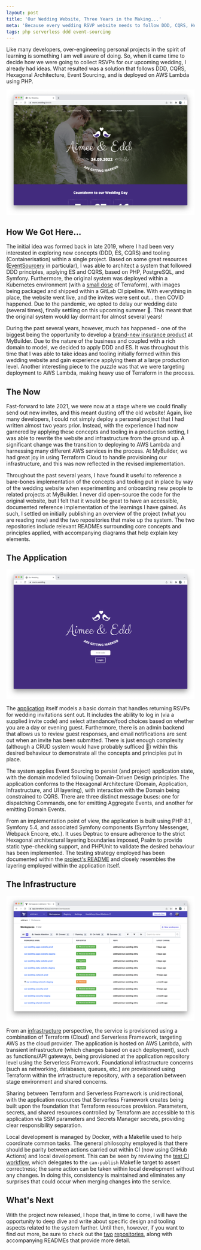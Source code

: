```yaml
---
layout: post
title: 'Our Wedding Website, Three Years in the Making...'
meta: 'Because every wedding RSVP website needs to follow DDD, CQRS, Hexagonal Architecture, Event Sourcing, and be deployed on AWS Lambda.'
tags: php serverless ddd event-sourcing
---
```


Like many developers, over-engineering personal projects in the spirit of learning is something I am well aware of doing.
So, when it came time to decide how we were going to collect RSVPs for our upcoming wedding, I already had ideas.
What resulted was a solution that follows DDD, CQRS, Hexagonal Architecture, Event Sourcing, and is deployed on AWS Lambda using PHP.

<!--more-->

<img src="/uploads/our-wedding-website-three-years-in-the-making/our-wedding-website-1.png" />

## How We Got Here...

The initial idea was formed back in late 2019, where I had been very interested in exploring new concepts (DDD, ES, CQRS) and tooling (Containerisation) within a single project.
Based on some great resources ([EventSourcery](https://eventsourcery.com/) in particular), I was able to architect a system that followed DDD principles, applying ES and CQRS, based on PHP, PostgreSQL, and Symfony.
Furthermore, the original system was deployed within a Kubernetes environment (with a [small dose](https://github.com/eddmann/aws-k8s-cluster-terraform) of Terraform), with images being packaged and shipped within a GitLab CI pipeline.
With everything in place, the website went live, and the invites were sent out... then COVID happened.
Due to the pandemic, we opted to delay our wedding date (several times), finally settling on this upcoming summer 🤞.
This meant that the original system would lay dormant for almost several years!

During the past several years, however, much has happened - one of the biggest being the opportunity to develop a [brand-new insurance product](https://mybuilder-plus.com/) at MyBuilder.
Due to the nature of the business and coupled with a rich domain to model, we decided to apply DDD and ES.
It was throughout this time that I was able to take ideas and tooling initially formed within this wedding website and gain experience applying them at a large production level.
Another interesting piece to the puzzle was that we were targeting deployment to AWS Lambda, making heavy use of Terraform in the process.

## The Now

Fast-forward to late 2021, we were now at a stage where we could finally send out new invites, and this meant dusting off the old website!
Again, like many developers, I could not simply deploy a personal project that I had written almost two years prior.
Instead, with the experience I had now garnered by applying these concepts and tooling in a production setting, I was able to rewrite the website and infrastructure from the ground up.
A significant change was the transition to deploying to AWS Lambda and harnessing many different AWS services in the process.
At MyBuilder, we had great joy in using Terraform Cloud to handle provisioning our infrastructure, and this was now reflected in the revised implementation.

Throughout the past several years, I have found it useful to reference a bare-bones implementation of the concepts and tooling put in place by way of the wedding website when experimenting and onboarding new people to related projects at MyBuilder.
I never did open-source the code for the original website, but I felt that it would be great to have an accessible, documented reference implementation of the learnings I have gained.
As such, I settled on initially publishing an overview of the project (what you are reading now) and the two repositories that make up the system.
The two repositories include relevant READMEs surrounding core concepts and principles applied, with accompanying diagrams that help explain key elements.

## The Application

<a href="https://github.com/eddmann/our-wedding-website"><img src="/uploads/our-wedding-website-three-years-in-the-making/our-wedding-website-2.png" /></a>

The [application](https://github.com/eddmann/our-wedding-website) itself models a basic domain that handles returning RSVPs for wedding invitations sent out.
It includes the ability to log in (via a supplied invite code) and select attendance/food choices based on whether you are a day or evening guest.
Furthermore, there is an admin backend that allows us to review guest responses, and email notifications are sent out when an invite has been submitted.
There is just enough complexity (although a CRUD system would have probably sufficed 😬) within this desired behaviour to demonstrate all the concepts and principles put in place.

The system applies Event Sourcing to persist (and project) application state, with the domain modelled following Domain-Driven Design principles.
The application conforms to the Hexagonal Architecture (Domain, Application, Infrastructure, and UI layering), with interaction with the Domain being constrained to CQRS.
There are three distinct message buses: one for dispatching Commands, one for emitting Aggregate Events, and another for emitting Domain Events.

From an implementation point of view, the application is built using PHP 8.1, Symfony 5.4, and associated Symfony components (Symfony Messenger, Webpack Encore, etc.).
It uses Deptrac to ensure adherence to the strict Hexagonal architectural layering boundaries imposed, Psalm to provide static type-checking support, and PHPUnit to validate the desired behaviour has been implemented.
The testing strategy employed has been documented within the [project's README](https://github.com/eddmann/our-wedding-website#testing) and closely resembles the layering employed within the application itself.

## The Infrastructure

<a href="https://github.com/eddmann/our-wedding-infra"><img src="/uploads/our-wedding-website-three-years-in-the-making/our-wedding-infra.png" /></a>

From an [infrastructure](https://github.com/eddmann/our-wedding-infra) perspective, the service is provisioned using a combination of Terraform (Cloud) and Serverless Framework, targeting AWS as the cloud provider.
The application is hosted on AWS Lambda, with transient infrastructure (which changes based on each deployment), such as functions/API gateways, being provisioned at the application repository level using the Serverless Framework.
Foundational infrastructure concerns (such as networking, databases, queues, etc.) are provisioned using Terraform within the infrastructure repository, with a separation between stage environment and shared concerns.

Sharing between Terraform and Serverless Framework is unidirectional, with the application resources that Serverless Framework creates being built upon the foundation that Terraform resources provision.
Parameters, secrets, and shared resources controlled by Terraform are accessible to this application via SSM parameters and Secrets Manager secrets, providing clear responsibility separation.

Local development is managed by Docker, with a Makefile used to help coordinate common tasks.
The general philosophy employed is that there should be parity between actions carried out within CI (now using GitHub Actions) and local development.
This can be seen by reviewing the [test CI workflow](https://github.com/eddmann/our-wedding-website/blob/main/.github/workflows/test.yml), which delegates to the `can-publish` Makefile target to assert correctness; the same action can be taken within local development without any changes.
In doing this, consistency is maintained and eliminates any surprises that could occur when merging changes into the service.

## What's Next

With the project now released, I hope that, in time to come, I will have the opportunity to deep dive and write about specific design and tooling aspects related to the system further.
Until then, however, if you want to find out more, be sure to check out the [two](https://github.com/eddmann/our-wedding-website) [repositories](https://github.com/eddmann/our-wedding-infra), along with accompanying READMEs that provide more detail.
